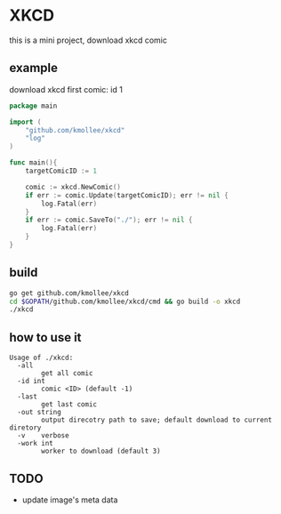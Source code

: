 # XKCD

this is a mini project, download xkcd comic


## example

download xkcd first comic: id 1

```go
package main

import (
    "github.com/kmollee/xkcd"
    "log"
)

func main(){
    targetComicID := 1

    comic := xkcd.NewComic()
    if err := comic.Update(targetComicID); err != nil {
        log.Fatal(err)
    }
    if err := comic.SaveTo("./"); err != nil {
        log.Fatal(err)
    }
}
```

## build

```sh
go get github.com/kmollee/xkcd
cd $GOPATH/github.com/kmollee/xkcd/cmd && go build -o xkcd
./xkcd
```

## how to use it

```
Usage of ./xkcd:
  -all
        get all comic
  -id int
        comic <ID> (default -1)
  -last
        get last comic
  -out string
        output direcotry path to save; default download to current diretory
  -v    verbose
  -work int
        worker to download (default 3)
```

## TODO

- update image's meta data

